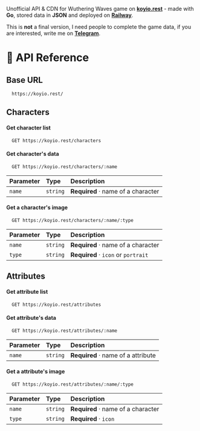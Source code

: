 Unofficial API & CDN for Wuthering Waves game on [**koyio.rest**](https://koyio.rest) - made with **Go**, stored data in **JSON** and deployed on [**Railway**](https://railway.app).

This is **not** a final version, I need people to complete the game data, if you are interested, write me on [**Telegram**](https://t.me/whosneksio).


# 🔗 API Reference

## Base URL

```http
  https://koyio.rest/
```

## Characters

#### Get character list

```http
  GET https://koyio.rest/characters
```

#### Get character's data

```http
  GET https://koyio.rest/characters/:name
```

| Parameter | Type     | Description                          |
| :-------- | :------- | :----------------------------------- |
| `name`    | `string` | **Required** · name of a character   |

#### Get a character's image

```http
  GET https://koyio.rest/characters/:name/:type
```

| Parameter | Type     | Description                          |
| :-------- | :------- | :----------------------------------- |
| `name`    | `string` | **Required** · name of a character   |
| `type`    | `string` | **Required** · `icon` or `portrait`  |

## Attributes

#### Get attribute list

```http
  GET https://koyio.rest/attributes
```

#### Get attribute's data

```http
  GET https://koyio.rest/attributes/:name
```

| Parameter | Type     | Description                          |
| :-------- | :------- | :----------------------------------- |
| `name`    | `string` | **Required** · name of a attribute   |

#### Get a attribute's image

```http
  GET https://koyio.rest/attributes/:name/:type
```

| Parameter | Type     | Description                          |
| :-------- | :------- | :----------------------------------- |
| `name`    | `string` | **Required** · name of a character   |
| `type`    | `string` | **Required** · `icon`                |
